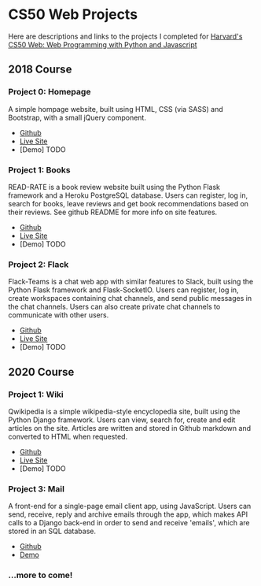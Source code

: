 # CS50 Web Projects

Here are descriptions and links to the projects I completed for [Harvard's CS50 Web: Web Programming with Python and Javascript](https://www.edx.org/course/cs50s-web-programming-with-python-and-javascript)

## 2018 Course

### Project 0: Homepage

A simple hompage website, built using HTML, CSS (via SASS) and Bootstrap, with a small jQuery component.
- [Github](https://github.com/PLCoster/cs50web-project0)
- [Live Site](https://plcoster.github.io/cs50web-project0)
- [Demo] TODO

### Project 1: Books

READ-RATE is a book review website built using the Python Flask framework and a Heroku PostgreSQL database. Users can register, log in, search for books, leave reviews and get book recommendations based on their reviews.
See github README for more info on site features.
- [Github](https://github.com/PLCoster/cs50web-project1)
- [Live Site](https://read-rate.herokuapp.com/)
- [Demo] TODO

### Project 2: Flack

Flack-Teams is a chat web app with similar features to Slack, built using the Python Flask framework and Flask-SocketIO. Users can register, log in, create workspaces containing chat channels, and send public messages in the chat channels. Users can also create private chat channels to communicate with other users.
- [Github](https://github.com/PLCoster/cs50web-project2)
- [Live Site](https://flack-teams.herokuapp.com/)
- [Demo] TODO


## 2020 Course

### Project 1: Wiki

Qwikipedia is a simple wikipedia-style encyclopedia site, built using the Python Django framework. Users can view, search for, create and edit articles on the site. Articles are written and stored in Github markdown and converted to HTML when requested.
- [Github](https://github.com/PLCoster/cs50web-project1-wiki)
- [Live Site](https://qwikipedia.herokuapp.com/)
- [Demo] TODO

### Project 3: Mail

A front-end for a single-page email client app, using JavaScript. Users can send, receive, reply and archive emails through the app, which makes API calls to a Django back-end in order to send and receive 'emails', which are stored in an SQL database. 
- [Github](https://github.com/PLCoster/cs50web-project1-wiki)
- [Demo](https://youtu.be/SegY_lgchu0)

### ...more to come!
